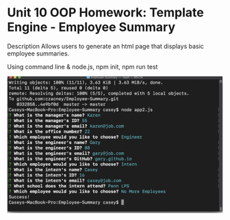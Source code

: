 # Unit 10 OOP Homework: Template Engine - Employee Summary

Description
Allows users to generate an html page that displays basic employee summaries.


Using command line & node.js, npm init, npm run test

![Screenshot](./screenshot.png)